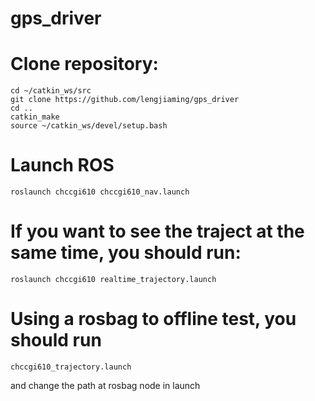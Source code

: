 # gps_driver
# Clone repository:
    cd ~/catkin_ws/src
    git clone https://github.com/lengjiaming/gps_driver
    cd ..
    catkin_make
    source ~/catkin_ws/devel/setup.bash
    
# Launch ROS
    roslaunch chccgi610 chccgi610_nav.launch
    
# If you want to see the traject at the same time, you should run:
    roslaunch chccgi610 realtime_trajectory.launch
    
# Using a rosbag to offline test, you should run 
    chccgi610_trajectory.launch
  and change the path at rosbag node in launch

